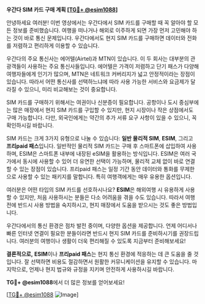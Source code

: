 **우간다 SIM 카드 구매 계획 [[TG💪+ @esim1088](https://t.me/s/esim1088)]**

안녕하세요 여러분! 이번 영상에서는 우간다에서 SIM 카드를 구매할 때 꼭 알아야 할 모든 정보를 준비했습니다. 여행을 떠나거나 해외로 이주하게 되면 가장 먼저 고민해야 하는 것이 바로 통신 문제입니다. 우간다에서도 현지 SIM 카드를 구매하면 데이터와 전화를 저렴하고 편리하게 이용할 수 있습니다.

우간다의 주요 통신사는 에어텔(Airtel)과 MTN이 있습니다. 이 두 회사는 대부분의 관광객들이 사용하는 주요 통신사들입니다. 에어텔은 가격이 저렴하고 단기 패스가 다양해 여행자들에게 인기가 많으며, MTN은 네트워크 커버리지가 넓고 안정적이라는 장점이 있습니다. 따라서 어떤 통신사를 선택하느냐에 따라 사용 가능한 서비스와 요금제가 달라질 수 있으니, 미리 비교해보는 것이 중요합니다.

SIM 카드를 구매하기 위해서는 여권이나 신분증이 필요합니다. 공항이나 도시 중심부에는 많은 매장에서 현지 SIM 카드를 구입할 수 있지만, 현지 시장이나 작은 상점에서도 구매 가능합니다. 다만, 외국인에게는 약간의 추가 서류 요구 사항이 있을 수 있으니, 꼭 확인하시길 바랍니다.

SIM 카드는 크게 3가지 유형으로 나눌 수 있습니다: **일반 물리적 SIM**, **ESIM**, 그리고 **프리paid 패스**입니다. 일반적인 물리적 SIM 카드는 구매 후 스마트폰에 삽입하여 사용하며, ESIM은 스마트폰 내부에 내장된 eSIM을 활용하는 방식입니다. ESIM은 여러 국가에서 동시에 사용할 수 있어 더 유연한 선택이 가능하며, 물리적 교체 없이 바로 연결할 수 있는 장점이 있습니다. 프리paid 패스는 일정 기간 동안 데이터와 통화를 무제한으로 사용할 수 있는 패키지를 말합니다. 특히 여행객에게는 매우 유용한 옵션입니다.

여러분은 어떤 타입의 SIM 카드를 선호하시나요? **ESIM**은 해외여행 시 유용하게 사용할 수 있지만, 처음 사용하시는 분들은 다소 어려움을 겪을 수도 있습니다. 따라서 여행 전에 반드시 사용 방법을 숙지하시고, 현지 매장에서 도움을 받으시는 것도 좋은 방법입니다.

우간다에서의 통신 환경은 점차 발전 중이며, 다양한 옵션을 제공합니다. 언제 어디서나 빠른 인터넷 연결이 필요한 분들이라면 반드시 현지 SIM 카드를 준비하시기를 권장드립니다. 여러분의 여행이나 생활이 더욱 편리해질 수 있도록 지금부터 준비해보세요!

**결론적으로,** **ESIM**이나 **프리paid 패스**는 현지 통신 환경에 적응하는 데 큰 도움을 줄 것입니다. 잘 선택하면 비용도 절감하면서 원활한 커뮤니케이션을 유지할 수 있습니다. 마지막으로, 언제나 현지 법규와 규정을 지키며 안전하게 사용하시길 바랍니다.

**TG💪+ @esim1088**에서 더 많은 정보를 얻어보세요! 

[[TG💪+ @esim1088](https://t.me/s/esim1088) ![Image](https://i.postimg.cc/Y0z9fWf4/image.png)]